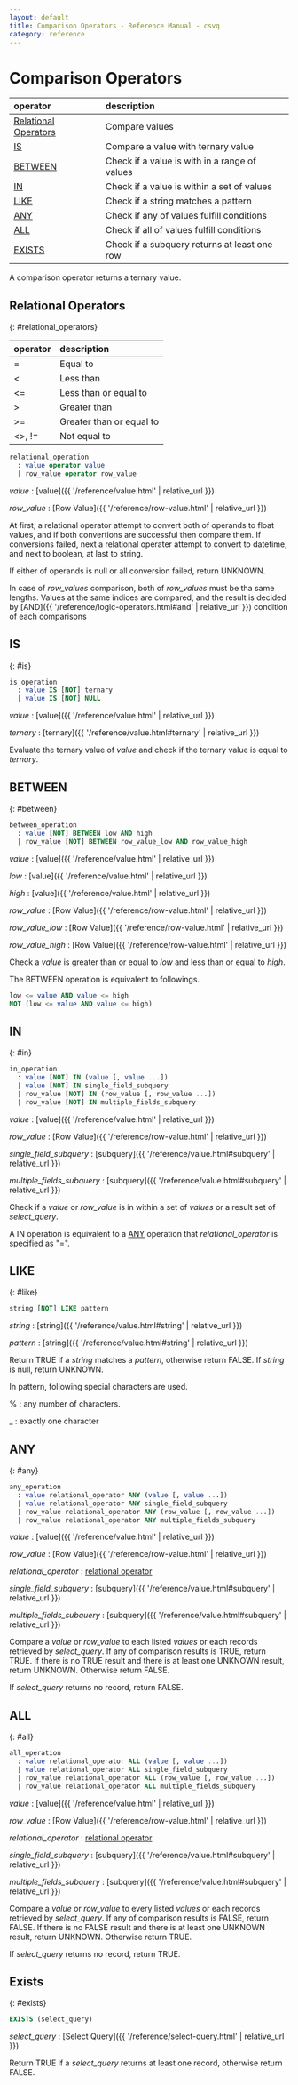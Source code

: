 ```yaml
---
layout: default
title: Comparison Operators - Reference Manual - csvq
category: reference
---
```


# Comparison Operators

| operator | description |
| :- | :- |
| [Relational Operators](#relational_operators) | Compare values |
| [IS](#is)           | Compare a value with ternary value |
| [BETWEEN](#between) | Check if a value is with in a range of values |
| [IN](#in)           | Check if a value is within a set of values |
| [LIKE](#like)       | Check if a string matches a pattern |
| [ANY](#any)         | Check if any of values fulfill conditions |
| [ALL](#all)         | Check if all of values fulfill conditions |
| [EXISTS](#exists)   | Check if a subquery returns at least one row |

A comparison operator returns a ternary value.

## Relational Operators
{: #relational_operators}

| operator | description |
| :- | :- |
| \=      | Equal to |
| <       | Less than |
| <\=     | Less than or equal to |
| >       | Greater than |
| >\=     | Greater than or equal to |
| <>, !\= | Not equal to |

```sql
relational_operation
  : value operator value
  | row_value operator row_value
```

_value_
: [value]({{ '/reference/value.html' | relative_url }})

_row_value_
: [Row Value]({{ '/reference/row-value.html' | relative_url }})

At first, a relational operator attempt to convert both of operands to float values, and if both convertions are successful then compare them.
If conversions failed, next a relational operater attempt to convert to datetime, and next to boolean, at last to string.

If either of operands is null or all conversion failed, return UNKNOWN.

In case of _row_values_ comparison, both of _row_values_ must be tha same lengths.
Values at the same indices are compared, and the result is decided by [AND]({{ '/reference/logic-operators.html#and' | relative_url }}) condition of each comparisons

## IS
{: #is}

```sql
is_operation
  : value IS [NOT] ternary
  | value IS [NOT] NULL
```

_value_
: [value]({{ '/reference/value.html' | relative_url }})

_ternary_
: [ternary]({{ '/reference/value.html#ternary' | relative_url }})

Evaluate the ternary value of _value_ and check if the ternary value is equal to _ternary_.

## BETWEEN
{: #between}

```sql
between_operation
  : value [NOT] BETWEEN low AND high
  | row_value [NOT] BETWEEN row_value_low AND row_value_high
```

_value_
: [value]({{ '/reference/value.html' | relative_url }})

_low_
: [value]({{ '/reference/value.html' | relative_url }})

_high_
: [value]({{ '/reference/value.html' | relative_url }})

_row_value_
: [Row Value]({{ '/reference/row-value.html' | relative_url }})

_row_value_low_
: [Row Value]({{ '/reference/row-value.html' | relative_url }})

_row_value_high_
: [Row Value]({{ '/reference/row-value.html' | relative_url }})

Check a _value_ is greater than or equal to _low_ and less than or equal to _high_.

The BETWEEN operation is equivalent to followings.
```sql
low <= value AND value <= high
NOT (low <= value AND value <= high)
```

## IN
{: #in}

```sql
in_operation
  : value [NOT] IN (value [, value ...])
  | value [NOT] IN single_field_subquery
  | row_value [NOT] IN (row_value [, row_value ...])
  | row_value [NOT] IN multiple_fields_subquery
```

_value_
: [value]({{ '/reference/value.html' | relative_url }})

_row_value_
: [Row Value]({{ '/reference/row-value.html' | relative_url }})

_single_field_subquery_
: [subquery]({{ '/reference/value.html#subquery' | relative_url }})

_multiple_fields_subquery_
: [subquery]({{ '/reference/value.html#subquery' | relative_url }})

Check if a _value_ or _row_value_ is in within a set of _values_ or a result set of _select_query_.

A IN operation is equivalent to a [ANY](#any) operation that _relational_operator_ is specified as "=".

## LIKE
{: #like}

```sql
string [NOT] LIKE pattern
```

_string_
: [string]({{ '/reference/value.html#string' | relative_url }})

_pattern_
: [string]({{ '/reference/value.html#string' | relative_url }})

Return TRUE if a _string_ matches a _pattern_, otherwise return FALSE.
If _string_ is null, return UNKNOWN. 

In pattern, following special characters are used.

%
: any number of characters.

_
: exactly one character

## ANY
{: #any}

```sql
any_operation
  : value relational_operator ANY (value [, value ...])
  | value relational_operator ANY single_field_subquery
  | row_value relational_operator ANY (row_value [, row_value ...])
  | row_value relational_operator ANY multiple_fields_subquery
```

_value_
: [value]({{ '/reference/value.html' | relative_url }})

_row_value_
: [Row Value]({{ '/reference/row-value.html' | relative_url }})

_relational_operator_
: [relational operator](#relational_operators)

_single_field_subquery_
: [subquery]({{ '/reference/value.html#subquery' | relative_url }})

_multiple_fields_subquery_
: [subquery]({{ '/reference/value.html#subquery' | relative_url }})

Compare a _value_ or _row_value_ to each listed _values_ or each records retrieved by _select_query_.
If any of comparison results is TRUE, return TRUE.
If there is no TRUE result and there is at least one UNKNOWN result, return UNKNOWN.
Otherwise return FALSE.

If _select_query_ returns no record, return FALSE.

## ALL
{: #all}

```sql
all_operation
  : value relational_operator ALL (value [, value ...])
  | value relational_operator ALL single_field_subquery
  | row_value relational_operator ALL (row_value [, row_value ...])
  | row_value relational_operator ALL multiple_fields_subquery
```

_value_
: [value]({{ '/reference/value.html' | relative_url }})

_row_value_
: [Row Value]({{ '/reference/row-value.html' | relative_url }})

_relational_operator_
: [relational operator](#relational_operators)

_single_field_subquery_
: [subquery]({{ '/reference/value.html#subquery' | relative_url }})

_multiple_fields_subquery_
: [subquery]({{ '/reference/value.html#subquery' | relative_url }})

Compare a _value_ or _row_value_ to every listed _values_ or each records retrieved by _select_query_.
If any of comparison results is FALSE, return FALSE.
If there is no FALSE result and there is at least one UNKNOWN result, return UNKNOWN.
Otherwise return TRUE.

If _select_query_ returns no record, return TRUE.

## Exists
{: #exists}

```sql
EXISTS (select_query)
```

_select_query_
: [Select Query]({{ '/reference/select-query.html' | relative_url }})

Return TRUE if a _select_query_ returns at least one record, otherwise return FALSE.
